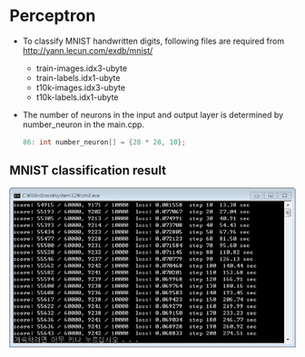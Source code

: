 # Perceptron

- To classify MNIST handwritten digits, following files are required from http://yann.lecun.com/exdb/mnist/
  - train-images.idx3-ubyte
  - train-labels.idx1-ubyte
  - t10k-images.idx3-ubyte
  - t10k-labels.idx1-ubyte

- The number of neurons in the input and output layer is determined by number_neuron in the main.cpp.
  ```C++
  86: int number_neuron[] = {28 * 28, 10};
  ```

## MNIST classification result
![result](/Perceptron/result.PNG)
